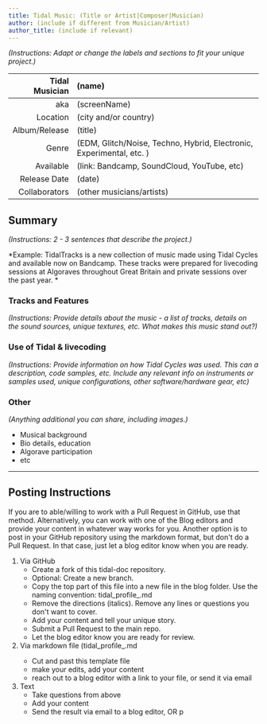 ```yaml
---
title: Tidal Music: (Title or Artist|Composer|Musician)
author: (include if different from Musician/Artist)
author_title: (include if relevant)
---
```


*(Instructions: Adapt or change the labels and sections to fit your unique project.)*

| Tidal Musician | (name)    |
| --------:    | :---------- |
| aka    | (screenName) |
| Location | (city and/or country) | 
| Album/Release | (title) |
| Genre | (EDM, Glitch/Noise, Techno, Hybrid, Electronic, Experimental, etc. ) |
| Available | (link: Bandcamp, SoundCloud,  YouTube, etc) |
| Release Date | (date) |
| Collaborators| (other musicians/artists) |

## Summary 
*(Instructions: 2 - 3 sentences that describe the project.)*  

*Example: TidalTracks is a new collection of music made using Tidal Cycles and available now on Bandcamp. 
These tracks were prepared for livecoding sessions at Algoraves throughout Great Britain and private sessions over the past year. *

### Tracks and Features
*(Instructions: Provide details about the music - a list of tracks, details on the sound sources, unique textures, etc. What makes this music stand out?)*  

### Use of Tidal & livecoding
*(Instructions: Provide information on how Tidal Cycles was used. This can a description, code samples, etc.
Include any relevant info on instruments or samples used, unique configurations, other software/hardware gear, etc)*  


### Other  
*(Anything additional you can share, including images.)*
- Musical background
- Bio details, education
- Algorave participation
- etc


---
## Posting Instructions
If you are to able/willing to work with a Pull Request in GitHub, use that method. Alternatively, you can work with one of the Blog editors and provide your content in whatever way works for you. Another option is to post in your GitHub repository using the markdown format, but don't do a Pull Request. In that case, just let a blog editor know when you are ready. 

1. Via GitHub
    - Create a fork of this tidal-doc repository.
    - Optional: Create a new branch.
    - Copy the top part of this file into a new file in the blog folder. Use the naming convention: tidal_profile_<yourName>.md
    - Remove the directions (italics). Remove any lines or questions you don't want to cover.
    - Add your content and tell your unique story. 
    - Submit a Pull Request to the main repo.
    - Let the blog editor know you are ready for review. 
2. Via markdown file (tidal_profile_<yourName>.md
    - Cut and past this template file
    - make your edits, add your content
    - reach out to a blog editor with a link to your file, or send it via email
3. Text
    - Take questions from above
    - Add your content
    - Send the result via email to a blog editor, OR p

